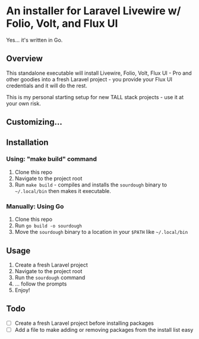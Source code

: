 # An installer for Laravel Livewire w/ Folio, Volt, and Flux UI

Yes... it's written in Go.

## Overview

This standalone executable will install Livewire, Folio, Volt, Flux UI - Pro and other goodies into a fresh Laravel project - you provide your Flux UI credentials and it will do the rest.

This is my personal starting setup for new TALL stack projects - use it at your own risk.

## Customizing...


## Installation

### Using: "make build" command

1. Clone this repo
2. Navigate to the project root
3. Run `make build` - compiles and installs the `sourdough` binary to `~/.local/bin` then makes it executable.

### Manually: Using Go

1. Clone this repo
2. Run `go build -o sourdough`
3. Move the `sourdough` binary to a location in your `$PATH` like `~/.local/bin`

## Usage

1. Create a fresh Laravel project
2. Navigate to the project root
3. Run the `sourdough` command
4. ... follow the prompts
5. Enjoy!

## Todo

- [ ] Create a fresh Laravel project before installing packages
- [ ] Add a file to make adding or removing packages from the install list easy
